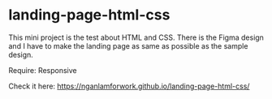 # landing-page-html-css
This mini project is the test about HTML and CSS. There is the Figma design and I have to make the landing page as same as possible as the sample design.

Require: Responsive

Check it here: https://nganlamforwork.github.io/landing-page-html-css/
